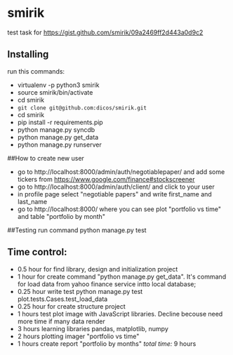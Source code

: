 smirik
======

test task for https://gist.github.com/smirik/09a2469ff2d443a0d9c2

## Installing

run this commands:
+ virtualenv -p python3 smirik
+ source smirik/bin/activate
+ cd smirik
+ `git clone git@github.com:dicos/smirik.git`
+ cd smirik
+ pip install -r requirements.pip
+ python manage.py syncdb
+ python manage.py get\_data
+ python manage.py runserver


##How to create new user
+ go to http://localhost:8000/admin/auth/negotiablepaper/ and add some tickers from https://www.google.com/finance#stockscreener
+ go to http://localhost:8000/admin/auth/client/ and click to your user
+ in profile page select "negotiable papers" and write first\_name and last\_name
+ go to http://localhost:8000/ where you can see plot "portfolio vs time" and table "portfolio by month"


##Testing
run command python manage.py test


## Time control:
- 0.5 hour for find library, design and initialization project
- 1 hour for create command "python manage.py get\_data". It's command for load data from yahoo finance service intto local database;
- 0.25 hour write test  python manage.py test plot.tests.Cases.test\_load\_data
- 0.25 hour for create structure project
- 1 hours test plot image with JavaScript libraries. Decline becouse need more time if many data render
- 3 hours learning libraries pandas, matplotlib, numpy
- 2 hours plotting imager "portfolio vs time"
- 1 hours create report "portfolio by months"
*total time:* 9 hours

